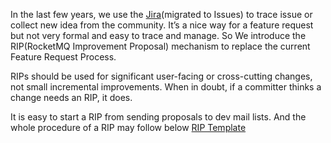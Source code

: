 In the last few years, we use the [Jira](https://issues.apache.org/jira/projects/ROCKETMQ)(migrated to Issues) to trace issue or collect new idea from the community. It’s a nice way for a feature request but not very formal and easy to trace and manage. So We introduce the RIP(RocketMQ Improvement Proposal) mechanism to replace the current Feature Request Process. 

RIPs should be used for significant user-facing or cross-cutting changes, not small incremental improvements. When in doubt, if a committer thinks a change needs an RIP, it does. 

It is easy to start a RIP from sending proposals to dev mail lists. And the whole procedure of a RIP may follow below [RIP Template]()